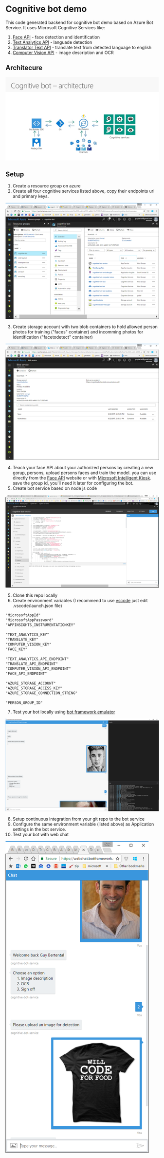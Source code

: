 Cognitive bot demo
==================

This code generated backend for cognitive bot demo based on Azure Bot Service.
It uses Microsoft Cognitive Services like:
1. [Face API](https://azure.microsoft.com/en-us/services/cognitive-services/face/) - face detection and identification
2. [Text Analytics API](https://azure.microsoft.com/en-us/services/cognitive-services/text-analytics/) - languade detection
3. [Translator Text API](https://azure.microsoft.com/en-us/services/cognitive-services/translator-text-api/) - translate text from detected language to english
4. [Computer Vision API](https://azure.microsoft.com/en-us/services/cognitive-services/computer-vision/) - image description and OCR

Architecure
-----------
![cognitive bot architecure](img/architecture.png)


Setup
-----
1. Create a resource group on azure
2. Create all four cognitive services listed above, copy their endpoints url and primary keys.

![resources](img/resources.png)

3. Create storage account with two blob containers to hold allowed person photos for training ("faces" container) and incomming photos for identification ("facetodetect" container)

![blob](img/blob.png)

4. Teach your face API about your authorized persons by creating a new gorup,  persons, upload persons faces and train the model. you can use directly from the [Face API](https://azure.microsoft.com/en-us/services/cognitive-services/face/) website or with [Microsoft Intelligent Kiosk](https://www.microsoft.com/en-gb/store/p/intelligent-kiosk/9nblggh5qd84?rtc=1).
save the group id, you'll need it later for configuring the bot.
4. Create bot service based on node js code

![bot service](img/botservice.png)

5. Clone this repo locally
6. Create environment variables (I recommend to use [vscode](https://code.visualstudio.com/download) just edit .vscode/launch.json file)
```
"MicrosoftAppId"
"MicrosoftAppPassword"
"APPINSIGHTS_INSTRUMENTATIONKEY"

"TEXT_ANALYTICS_KEY"
"TRANSLATE_KEY"
"COMPUTER_VISION_KEY"
"FACE_KEY"

"TEXT_ANALYTICS_API_ENDPOINT"
"TRANSLATE_API_ENDPOINT"
"COMPUTER_VISION_API_ENDPOINT"
"FACE_API_ENDPOINT"

"AZURE_STORAGE_ACCOUNT"
"AZURE_STORAGE_ACCESS_KEY"
"AZURE_STORAGE_CONNECTION_STRING"

"PERSON_GROUP_ID"
```
7. Test your bot locally using [bot framework emulator](https://docs.microsoft.com/en-us/bot-framework/debug-bots-emulator)

![emulator](img/emulator.png)

8. Setup continuous integration from your git repo to the bot service
9. Configure the same environment variable (listed above) as Application settings in the bot service.
10. Test your bot with web chat

![testonline](img/testonline.png)
